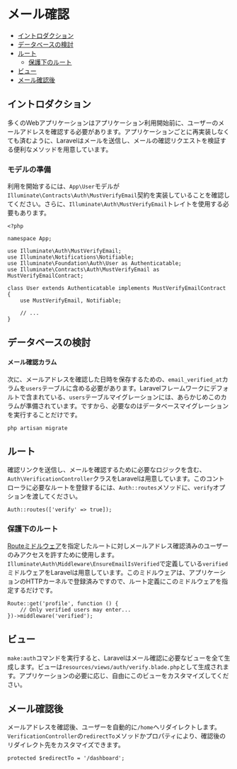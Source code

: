 # メール確認

- [イントロダクション](#introduction)
- [データベースの検討](#verification-database)
- [ルート](#verification-routing)
    - [保護下のルート](#protecting-routes)
- [ビュー](#verification-views)
- [メール確認後](#after-verifying-emails)

<a name="introduction"></a>
## イントロダクション

多くのWebアプリケーションはアプリケーション利用開始前に、ユーザーのメールアドレスを確認する必要があります。アプリケーションごとに再実装しなくても済むように、Laravelはメールを送信し、メールの確認リクエストを検証する便利なメソッドを用意しています。

### モデルの準備

利用を開始するには、`App\User`モデルが`Illuminate\Contracts\Auth\MustVerifyEmail`契約を実装していることを確認してください。さらに、`Illuminate\Auth\MustVerifyEmail`トレイトを使用する必要もあります。

    <?php

    namespace App;

    use Illuminate\Auth\MustVerifyEmail;
    use Illuminate\Notifications\Notifiable;
    use Illuminate\Foundation\Auth\User as Authenticatable;
    use Illuminate\Contracts\Auth\MustVerifyEmail as MustVerifyEmailContract;

    class User extends Authenticatable implements MustVerifyEmailContract
    {
        use MustVerifyEmail, Notifiable;

        // ...
    }

<a name="verification-database"></a>
## データベースの検討

#### メール確認カラム

次に、メールアドレスを確認した日時を保存するための、`email_verified_at`カラムを`users`テーブルに含める必要があります。Laravelフレームワークにデフォルトで含まれている、`users`テーブルマイグレーションには、あらかじめこのカラムが準備されています。ですから、必要なのはデータベースマイグレーションを実行することだけです。

    php artisan migrate

<a name="verification-routing"></a>
## ルート

確認リンクを送信し、メールを確認するために必要なロジックを含む、`Auth\VerificationController`クラスをLaravelは用意しています。このコントローラに必要なルートを登録するには、`Auth::routes`メソッドに、`verify`オプションを渡してください。

    Auth::routes(['verify' => true]);

<a name="protecting-routes"></a>
### 保護下のルート

[Routeミドルウェア](/docs/{{version}}/middleware)を指定したルートに対しメールアドレス確認済みのユーザーのみアクセスを許すために使用します。`Illuminate\Auth\Middleware\EnsureEmailIsVerified`で定義している`verified`ミドルウェアをLaravelは用意しています。このミドルウェアは、アプリケーションのHTTPカーネルで登録済みですので、ルート定義にこのミドルウェアを指定するだけです。

    Route::get('profile', function () {
        // Only verified users may enter...
    })->middleware('verified');

<a name="verification-views"></a>
## ビュー

`make:auth`コマンドを実行すると、Laravelはメール確認に必要なビューを全て生成します。ビューは`resources/views/auth/verify.blade.php`として生成されます。アプリケーションの必要に応じ、自由にこのビューをカスタマイズしてください。

<a name="after-verifying-emails"></a>
## メール確認後

メールアドレスを確認後、ユーザーを自動的に`/home`ヘリダイレクトします。`VerificationController`の`redirectTo`メソッドかプロパティにより、確認後のリダイレクト先をカスタマイズできます。

    protected $redirectTo = '/dashboard';
